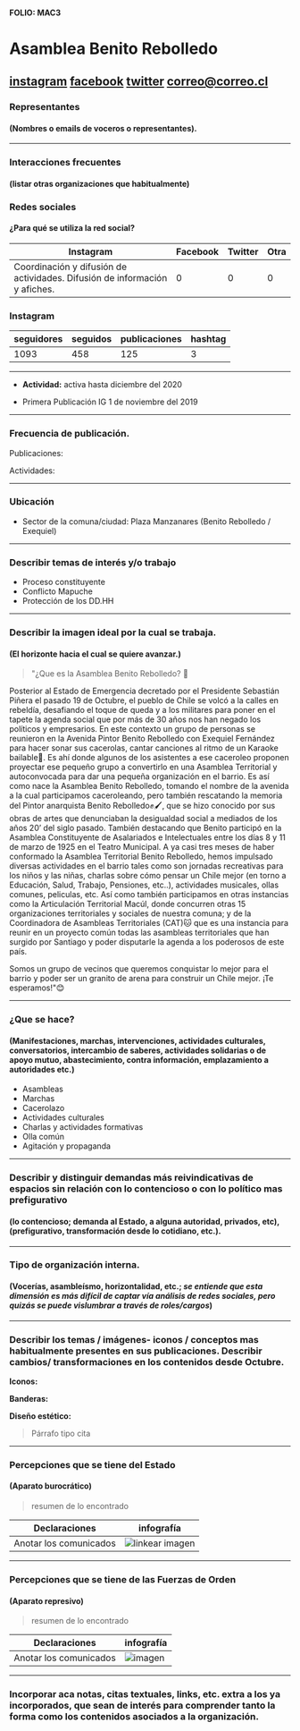 #### FOLIO: MAC3
# Asamblea Benito Rebolledo

[instagram](https://www.instagram.com/asamblea.b.rebolledo/)
[facebook]()
[twitter]()
<correo@correo.cl>
---

### Representantes
#### (Nombres o emails de voceros o representantes).

---
### Interacciones frecuentes
#### (listar otras organizaciones que habitualmente)

### Redes sociales
#### ¿Para qué se utiliza la red social?
| Instagram | Facebook | Twitter | Otra 
|---|---|---|---|
|Coordinación y difusión de actividades. Difusión de información y afiches.|0|0|0|

### **Instagram**
| seguidores | seguidos | publicaciones | hashtag |
|---|---|---|---|
|1093|458|125|3|

---

* **Actividad:** activa hasta diciembre del 2020

* Primera Publicación IG 1 de noviembre del 2019

---
### Frecuencia de publicación.

Publicaciones:

Actividades:

---
### Ubicación
* Sector de la comuna/ciudad: Plaza Manzanares (Benito Rebolledo / Exequiel)

---
### Describir temas de interés y/o trabajo

* Proceso constituyente
* Conflicto Mapuche
* Protección de los DD.HH

---
### Describir la imagen ideal por la cual se trabaja.
#### (El horizonte hacia el cual se quiere avanzar.)

> "¿Que es la Asamblea Benito Rebolledo? 🤔

Posterior al Estado de Emergencia decretado por el Presidente Sebastián Piñera el pasado 19 de Octubre, el pueblo de Chile se volcó a la calles en rebeldía, desafiando el toque de queda y a los militares para poner en el tapete la agenda social que por más de 30 años nos han negado los políticos y empresarios.
En este contexto un grupo de personas se reunieron en la Avenida Pintor Benito Rebolledo con Exequiel Fernández para hacer sonar sus cacerolas, cantar canciones al ritmo de un Karaoke bailable🎵. Es ahí donde algunos de los asistentes a ese caceroleo proponen proyectar ese pequeño grupo a convertirlo en una Asamblea Territorial y autoconvocada para dar una pequeña organización en el barrio. Es así como nace la Asamblea Benito Rebolledo, tomando el nombre de la avenida a la cual participamos caceroleando, pero también rescatando la memoria del Pintor anarquista Benito Rebolledo✊🖌, que se hizo conocido por sus obras de artes que denunciaban la desigualdad social a mediados de los años 20’ del siglo pasado. También destacando que Benito participó en la Asamblea Constituyente de Asalariados e Intelectuales entre los días 8 y 11 de marzo de 1925 en el Teatro Municipal.
A ya casi tres meses de haber conformado la Asamblea Territorial Benito Rebolledo, hemos impulsado diversas actividades en el barrio tales como son jornadas recreativas para los niños y las niñas, charlas sobre cómo pensar un Chile mejor (en torno a Educación, Salud, Trabajo, Pensiones, etc..), actividades musicales, ollas comunes, peliculas, etc. Así como también participamos en otras instancias como la Articulación Territorial Macúl, donde concurren otras 15 organizaciones territoriales y sociales de nuestra comuna; y de la Coordinadora de Asambleas Territoriales (CAT)🐱 que es una instancia para reunir en un proyecto común todas las asambleas territoriales que han surgido por Santiago y poder disputarle la agenda a los poderosos de este país.

Somos un grupo de vecinos que queremos conquistar lo mejor para el barrio y poder ser un granito de arena para construir un Chile mejor. ¡Te esperamos!"😊

---
### ¿Que se hace?
#### (Manifestaciones, marchas, intervenciones, actividades culturales, conversatorios, intercambio de saberes, actividades solidarias o de apoyo mutuo, abastecimiento, contra información, emplazamiento a autoridades etc.)

* Asambleas 
* Marchas 
* Cacerolazo 
* Actividades culturales
* Charlas y actividades formativas
* Olla común 
* Agitación y propaganda 

---
### Describir y distinguir demandas más reivindicativas de espacios sin relación con lo contencioso o con lo político mas prefigurativo
#### (lo contencioso; demanda al Estado, a alguna autoridad, privados, etc), (prefigurativo, transformación desde lo cotidiano, etc.).

---
### Tipo de organización interna.
#### (Vocerías, asambleísmo, horizontalidad, etc.; *se entiende que esta dimensión es más difícil de captar vía análisis de redes sociales, pero quizás se puede vislumbrar a través de roles/cargos*)

---
### Describir los temas / imágenes- iconos / conceptos mas habitualmente presentes en sus publicaciones. Describir cambios/ transformaciones en los contenidos desde Octubre.

**Iconos:**

**Banderas:**

**Diseño estético:**

> Párrafo tipo cita 

---
### Percepciones que se tiene del Estado
#### (Aparato burocrático)
> resumen de lo encontrado

| Declaraciones | infografía | 
|---|---|
|Anotar los comunicados | ![linkear imagen]() |

---
### Percepciones que se tiene de las Fuerzas de Orden
#### (Aparato represivo)
> resumen de lo encontrado

| Declaraciones | infografía | 
|---|---|
|Anotar los comunicados | ![imagen]() |


---
### Incorporar aca notas, citas textuales, links, etc. extra a los ya incorporados, que sean de interés para comprender tanto la forma como los contenidos asociados a la organización.
